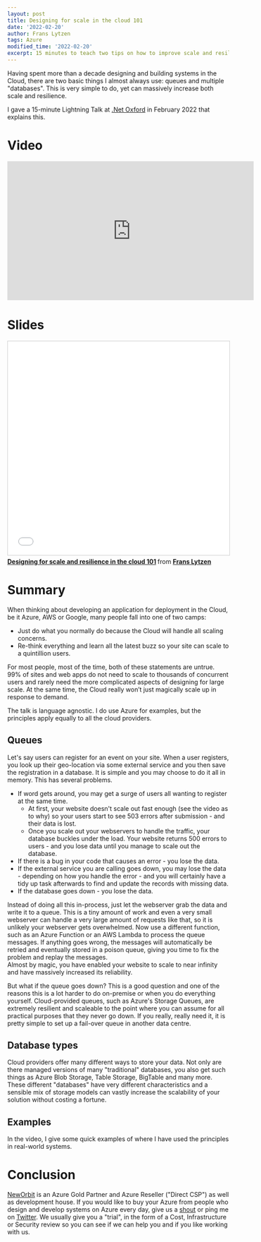 ```yaml
---
layout: post
title: Designing for scale in the cloud 101
date: '2022-02-20'
author: Frans Lytzen
tags: Azure
modified_time: '2022-02-20'
excerpt: 15 minutes to teach two tips on how to improve scale and resilience in the cloud.
---
```

Having spent more than a decade designing and building systems in the Cloud, there are two basic things I almost always use: queues and multiple "databases". This is very simple to do, yet can massively increase both scale and resilience.

I gave a 15-minute Lightning Talk at [.Net Oxford](https://www.dotnetoxford.com/posts/2022-02-lightning-talks) in February 2022 that explains this.

# Video  
<iframe width="560" height="315" src="https://www.youtube.com/embed/FUCAsAHvbFo" title="YouTube video player" frameborder="0" allow="accelerometer; autoplay; clipboard-write; encrypted-media; gyroscope; picture-in-picture" allowfullscreen></iframe>

# Slides
<iframe src="//www.slideshare.net/slideshow/embed_code/key/ay844F2Ttr6ovx" width="595" height="485" frameborder="0" marginwidth="0" marginheight="0" scrolling="no" style="border:1px solid #CCC; border-width:1px; margin-bottom:5px; max-width: 100%;" allowfullscreen> </iframe> <div style="margin-bottom:5px"> <strong> <a href="//www.slideshare.net/FransLytzen/designing-for-scale-and-resilience-in-the-cloud-101" title="Designing for scale and resilience in the cloud 101" target="_blank">Designing for scale and resilience in the cloud 101</a> </strong> from <strong><a href="//www.slideshare.net/FransLytzen" target="_blank">Frans Lytzen</a></strong> </div>

# Summary
When thinking about developing an application for deployment in the Cloud, be it Azure, AWS or Google, many people fall into one of two camps:

- Just do what you normally do because the Cloud will handle all scaling concerns.
- Re-think everything and learn all the latest buzz so your site can scale to a quintillion users.

For most people, most of the time, both of these statements are untrue. 99% of sites and web apps do not need to scale to thousands of concurrent users and rarely need the more complicated aspects of designing for large scale. At the same time, the Cloud really won’t just magically scale up in response to demand.

The talk is language agnostic. I do use Azure for examples, but the principles apply equally to all the cloud providers.

## Queues
Let's say users can register for an event on your site. When a user registers, you look up their geo-location via some external service and you then save the registration in a database. It is simple and you may choose to do it all in memory. This has several problems.

- If word gets around, you may get a surge of users all wanting to register at the same time. 
  - At first, your website doesn't scale out fast enough (see the video as to why) so your users start to see 503 errors after submission - and their data is lost.  
  - Once you scale out your webservers to handle the traffic, your database buckles under the load. Your website returns 500 errors to users - and you lose data until you manage to scale out the database.  
- If there is a bug in your code that causes an error - you lose the data.
- If the external service you are calling goes down, you may lose the data - depending on how you handle the error - and you will certainly have a tidy up task afterwards to find and update the records with missing data.
- If the database goes down - you lose the data.

Instead of doing all this in-process, just let the webserver grab the data and write it to a queue. This is a tiny amount of work and even a very small webserver can handle a very large amount of requests like that, so it is unlikely your webserver gets overwhelmed. Now use a different function, such as an Azure Function or an AWS Lambda to process the queue messages. If anything goes wrong, the messages will automatically be retried and eventually stored in a poison queue, giving you time to fix the problem and replay the messages.  
Almost by magic, you have enabled your website to scale to near infinity and have massively increased its reliability.  

But what if the queue goes down? This is a good question and one of the reasons this is a lot harder to do on-premise or when you do everything yourself. Cloud-provided queues, such as Azure's Storage Queues, are extremely resilient and scaleable to the point where you can assume for all practical purposes that they never go down. If you really, really need it, it is pretty simple to set up a fail-over queue in another data centre.

## Database types

Cloud providers offer many different ways to store your data. Not only are there managed versions of many "traditional" databases, you also get such things as Azure Blob Storage, Table Storage, BigTable and many more. These different "databases" have very different characteristics and a sensible mix of storage models can vastly increase the scalability of your solution without costing a fortune.

## Examples

In the video, I give some quick examples of where I have used the principles in real-world systems.

# Conclusion
[NewOrbit](https://www.neworbit.co.uk/azure) is an Azure Gold Partner and Azure Reseller ("Direct CSP") as well as development house. If you would like to buy your Azure from people who design and develop systems on Azure every day, give us a [shout](https://neworbit.co.uk/#contact) or ping me on [Twitter](https://twitter.com/flytzen). We usually give you a "trial", in the form of a Cost, Infrastructure or Security review so you can see if we can help you and if you like working with us.
